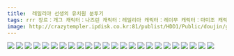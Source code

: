 ```yaml
---
title:  레밀리아 선생의 유치원 분투기
tags: rrr 장르：개그 캐릭터：나즈린 캐릭터：레밀리아 캐릭터：레이무 캐릭터：마미조 캐릭터：미코 캐릭터：사쿠야 캐릭터：사토리 캐릭터：세이가 캐릭터：오린 캐릭터：요시카 캐릭터：우츠호 캐릭터：유카리 캐릭터：첸 캐릭터：파츄리 캐릭터：플랑 캐릭터：후토 りおし、座敷 동방_동인지
image: http://crazytempler.ipdisk.co.kr:81/publist/HDD1/Public/doujin/ghap/5210/001.jpg
---
```

<img src="http://crazytempler.ipdisk.co.kr:81/publist/HDD1/Public/doujin/ghap/5210/001.jpg">
<img src="http://crazytempler.ipdisk.co.kr:81/publist/HDD1/Public/doujin/ghap/5210/002.jpg">
<img src="http://crazytempler.ipdisk.co.kr:81/publist/HDD1/Public/doujin/ghap/5210/003.jpg">
<img src="http://crazytempler.ipdisk.co.kr:81/publist/HDD1/Public/doujin/ghap/5210/004.jpg">
<img src="http://crazytempler.ipdisk.co.kr:81/publist/HDD1/Public/doujin/ghap/5210/005.jpg">
<img src="http://crazytempler.ipdisk.co.kr:81/publist/HDD1/Public/doujin/ghap/5210/006.jpg">
<img src="http://crazytempler.ipdisk.co.kr:81/publist/HDD1/Public/doujin/ghap/5210/007.jpg">
<img src="http://crazytempler.ipdisk.co.kr:81/publist/HDD1/Public/doujin/ghap/5210/008.jpg">
<img src="http://crazytempler.ipdisk.co.kr:81/publist/HDD1/Public/doujin/ghap/5210/009.jpg">
<img src="http://crazytempler.ipdisk.co.kr:81/publist/HDD1/Public/doujin/ghap/5210/010.jpg">
<img src="http://crazytempler.ipdisk.co.kr:81/publist/HDD1/Public/doujin/ghap/5210/011.jpg">
<img src="http://crazytempler.ipdisk.co.kr:81/publist/HDD1/Public/doujin/ghap/5210/012.jpg">
<img src="http://crazytempler.ipdisk.co.kr:81/publist/HDD1/Public/doujin/ghap/5210/013.jpg">
<img src="http://crazytempler.ipdisk.co.kr:81/publist/HDD1/Public/doujin/ghap/5210/014.jpg">
<img src="http://crazytempler.ipdisk.co.kr:81/publist/HDD1/Public/doujin/ghap/5210/015.jpg">
<img src="http://crazytempler.ipdisk.co.kr:81/publist/HDD1/Public/doujin/ghap/5210/016.jpg">
<img src="http://crazytempler.ipdisk.co.kr:81/publist/HDD1/Public/doujin/ghap/5210/017.jpg">
<img src="http://crazytempler.ipdisk.co.kr:81/publist/HDD1/Public/doujin/ghap/5210/018.jpg">
<img src="http://crazytempler.ipdisk.co.kr:81/publist/HDD1/Public/doujin/ghap/5210/019.jpg">
<img src="http://crazytempler.ipdisk.co.kr:81/publist/HDD1/Public/doujin/ghap/5210/020.jpg">
<img src="http://crazytempler.ipdisk.co.kr:81/publist/HDD1/Public/doujin/ghap/5210/021.jpg">
<img src="http://crazytempler.ipdisk.co.kr:81/publist/HDD1/Public/doujin/ghap/5210/022.jpg">
<img src="http://crazytempler.ipdisk.co.kr:81/publist/HDD1/Public/doujin/ghap/5210/023.jpg">
<img src="http://crazytempler.ipdisk.co.kr:81/publist/HDD1/Public/doujin/ghap/5210/024.jpg">
